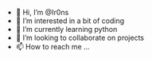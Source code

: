 - 👋 Hi, I’m @Ir0ns
- 👀 I’m interested in a bit of coding
- 🌱 I’m currently learning python
- 💞️ I’m looking to collaborate on projects
- 📫 How to reach me ...

<!---
Ir0ns/Ir0ns is a ✨ special ✨ repository because its `README.md` (this file) appears on your GitHub profile.
You can click the Preview link to take a look at your changes.
--->
